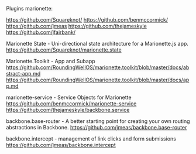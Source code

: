 
Plugins marionette:

https://github.com/Squareknot/
https://github.com/benmccormick/
https://github.com/jmeas
https://github.com/thejameskyle
https://github.com/jfairbank/



Marionette State - Uni-directional state architecture for a Marionette.js app.
https://github.com/Squareknot/marionette.state

Marionette.Toolkit - App and Subapp
https://github.com/RoundingWellOS/marionette.toolkit/blob/master/docs/abstract-app.md
https://github.com/RoundingWellOS/marionette.toolkit/blob/master/docs/app.md

marionette-service - Service Objects for Marionette
https://github.com/benmccormick/marionette-service
https://github.com/thejameskyle/backbone.service

backbone.base-router - A better starting point for creating your own routing abstractions in Backbone.
https://github.com/jmeas/backbone.base-router

backbone.intercept - management of link clicks and form submissions
https://github.com/jmeas/backbone.intercept
